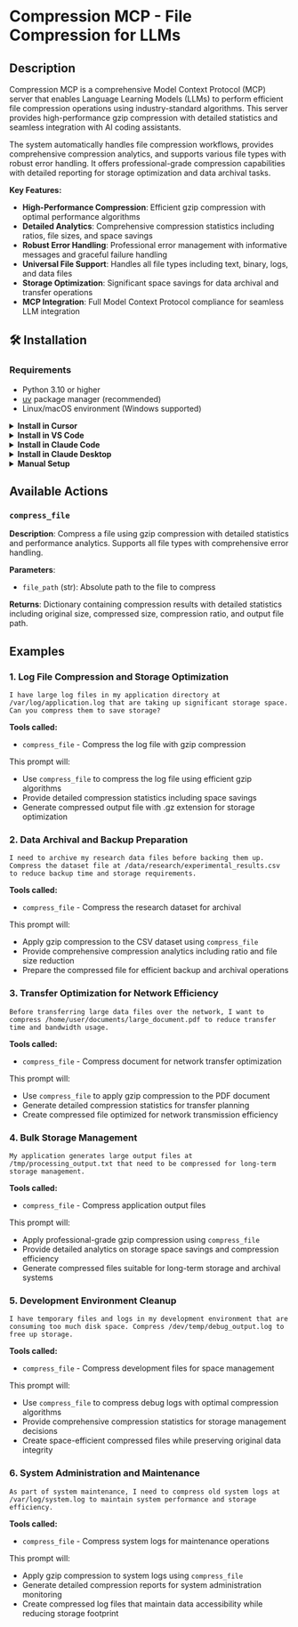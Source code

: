# Compression MCP - File Compression for LLMs


## Description

Compression MCP is a comprehensive Model Context Protocol (MCP) server that enables Language Learning Models (LLMs) to perform efficient file compression operations using industry-standard algorithms. This server provides high-performance gzip compression with detailed statistics and seamless integration with AI coding assistants.

The system automatically handles file compression workflows, provides comprehensive compression analytics, and supports various file types with robust error handling. It offers professional-grade compression capabilities with detailed reporting for storage optimization and data archival tasks.

**Key Features:**
- **High-Performance Compression**: Efficient gzip compression with optimal performance algorithms
- **Detailed Analytics**: Comprehensive compression statistics including ratios, file sizes, and space savings
- **Robust Error Handling**: Professional error management with informative messages and graceful failure handling
- **Universal File Support**: Handles all file types including text, binary, logs, and data files
- **Storage Optimization**: Significant space savings for data archival and transfer operations
- **MCP Integration**: Full Model Context Protocol compliance for seamless LLM integration



## 🛠️ Installation

### Requirements

- Python 3.10 or higher
- [uv](https://docs.astral.sh/uv/) package manager (recommended)
- Linux/macOS environment (Windows supported)

<details>
<summary><b>Install in Cursor</b></summary>

Go to: `Settings` -> `Cursor Settings` -> `MCP` -> `Add new global MCP server`

Pasting the following configuration into your Cursor `~/.cursor/mcp.json` file is the recommended approach. You may also install in a specific project by creating `.cursor/mcp.json` in your project folder. See [Cursor MCP docs](https://docs.cursor.com/context/model-context-protocol) for more info.

```json
{
  "mcpServers": {
    "compression-mcp": {
      "command": "uv",
      "args": ["--directory", "/absolute/path/to/Compression", "run", "compression-mcp"]
    }
  }
}
```

</details>

<details>
<summary><b>Install in VS Code</b></summary>

Add this to your VS Code MCP config file. See [VS Code MCP docs](https://code.visualstudio.com/docs/copilot/chat/mcp-servers) for more info.

```json
"mcp": {
  "servers": {
    "compression-mcp": {
      "type": "stdio",
      "command": "uv",
      "args": ["--directory", "/absolute/path/to/Compression", "run", "compression-mcp"]
    }
  }
}
```

</details>

<details>
<summary><b>Install in Claude Code</b></summary>

Run this command. See [Claude Code MCP docs](https://docs.anthropic.com/en/docs/claude-code/mcp) for more info.

```sh
claude mcp add compression-mcp -- uv --directory /absolute/path/to/Compression run compression-mcp
```

</details>

<details>
<summary><b>Install in Claude Desktop</b></summary>

Add this to your Claude Desktop `claude_desktop_config.json` file. See [Claude Desktop MCP docs](https://modelcontextprotocol.io/quickstart/user) for more info.

```json
{
  "mcpServers": {
    "compression-mcp": {
      "command": "uv",
      "args": ["--directory", "/absolute/path/to/Compression", "run", "compression-mcp"],
      "env": {
        "UV_PROJECT_ENVIRONMENT": "/absolute/path/to/Compression/.venv"
      }
    }
  }
}
```

</details>

<details>
<summary><b>Manual Setup</b></summary>

1. Clone or download the Compression MCP server
2. Install dependencies:
   ```bash
   cd /path/to/Compression
   uv sync
   ```
3. Test the installation:
   ```bash
   uv run python -c "from src.compression_mcp.server import main; print('Installation successful')"
   ```

</details>

## Available Actions

### `compress_file`
**Description**: Compress a file using gzip compression with detailed statistics and performance analytics. Supports all file types with comprehensive error handling.

**Parameters**:
- `file_path` (str): Absolute path to the file to compress

**Returns**: Dictionary containing compression results with detailed statistics including original size, compressed size, compression ratio, and output file path.

## Examples

### 1. Log File Compression and Storage Optimization
```
I have large log files in my application directory at /var/log/application.log that are taking up significant storage space. Can you compress them to save storage?
```

**Tools called:**
- `compress_file` - Compress the log file with gzip compression

This prompt will:
- Use `compress_file` to compress the log file using efficient gzip algorithms
- Provide detailed compression statistics including space savings
- Generate compressed output file with .gz extension for storage optimization

### 2. Data Archival and Backup Preparation
```
I need to archive my research data files before backing them up. Compress the dataset file at /data/research/experimental_results.csv to reduce backup time and storage requirements.
```

**Tools called:**
- `compress_file` - Compress the research dataset for archival

This prompt will:
- Apply gzip compression to the CSV dataset using `compress_file`
- Provide comprehensive compression analytics including ratio and file size reduction
- Prepare the compressed file for efficient backup and archival operations

### 3. Transfer Optimization for Network Efficiency
```
Before transferring large data files over the network, I want to compress /home/user/documents/large_document.pdf to reduce transfer time and bandwidth usage.
```

**Tools called:**
- `compress_file` - Compress document for network transfer optimization

This prompt will:
- Use `compress_file` to apply gzip compression to the PDF document
- Generate detailed compression statistics for transfer planning
- Create compressed file optimized for network transmission efficiency

### 4. Bulk Storage Management
```
My application generates large output files at /tmp/processing_output.txt that need to be compressed for long-term storage management.
```

**Tools called:**
- `compress_file` - Compress application output files

This prompt will:
- Apply professional-grade gzip compression using `compress_file`
- Provide detailed analytics on storage space savings and compression efficiency
- Generate compressed files suitable for long-term storage and archival systems

### 5. Development Environment Cleanup
```
I have temporary files and logs in my development environment that are consuming too much disk space. Compress /dev/temp/debug_output.log to free up storage.
```

**Tools called:**
- `compress_file` - Compress development files for space management

This prompt will:
- Use `compress_file` to compress debug logs with optimal compression algorithms
- Provide comprehensive compression statistics for storage management decisions
- Create space-efficient compressed files while preserving original data integrity

### 6. System Administration and Maintenance
```
As part of system maintenance, I need to compress old system logs at /var/log/system.log to maintain system performance and storage efficiency.
```

**Tools called:**
- `compress_file` - Compress system logs for maintenance operations

This prompt will:
- Apply gzip compression to system logs using `compress_file`
- Generate detailed compression reports for system administration monitoring
- Create compressed log files that maintain data accessibility while reducing storage footprint